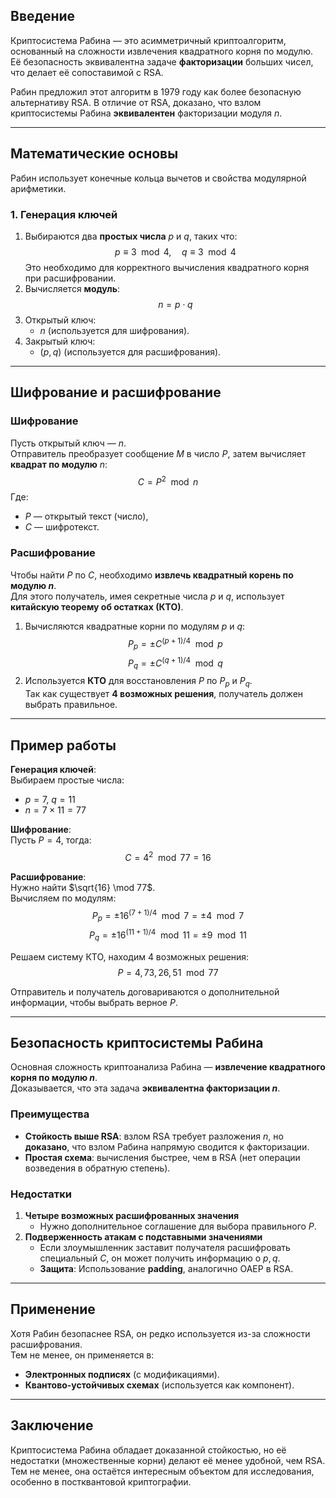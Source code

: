 ## **Введение**
Криптосистема Рабина — это асимметричный криптоалгоритм, основанный на сложности извлечения квадратного корня по модулю.  
Её безопасность эквивалентна задаче **факторизации** больших чисел, что делает её сопоставимой с RSA.  

Рабин предложил этот алгоритм в 1979 году как более безопасную альтернативу RSA. В отличие от RSA, доказано, что взлом криптосистемы Рабина **эквивалентен** факторизации модуля $n$.

---

## **Математические основы**
Рабин использует конечные кольца вычетов и свойства модулярной арифметики.

### **1. Генерация ключей**
1. Выбираются два **простых числа** $p$ и $q$, таких что:
   $$ p \equiv 3 \mod 4, \quad q \equiv 3 \mod 4 $$
   Это необходимо для корректного вычисления квадратного корня при расшифровании.
2. Вычисляется **модуль**:
   $$ n = p \cdot q $$
3. Открытый ключ:  
   - $n$ (используется для шифрования).
4. Закрытый ключ:  
   - $(p, q)$ (используется для расшифрования).

---

## **Шифрование и расшифрование**
### **Шифрование**
Пусть открытый ключ — $n$.  
Отправитель преобразует сообщение $M$ в число $P$, затем вычисляет **квадрат по модулю** $n$:
$$ C = P^2 \mod n $$
Где:
- $P$ — открытый текст (число),
- $C$ — шифротекст.

### **Расшифрование**
Чтобы найти $P$ по $C$, необходимо **извлечь квадратный корень по модулю $n$**.  
Для этого получатель, имея секретные числа $p$ и $q$, использует **китайскую теорему об остатках (КТО)**.

1. Вычисляются квадратные корни по модулям $p$ и $q$:
   $$ P_p = \pm C^{(p+1)/4} \mod p $$
   $$ P_q = \pm C^{(q+1)/4} \mod q $$
2. Используется **КТО** для восстановления $P$ по $P_p$ и $P_q$.  
   Так как существует **4 возможных решения**, получатель должен выбрать правильное.

---

## **Пример работы**
**Генерация ключей**:  
Выбираем простые числа:
- $p = 7$, $q = 11$
- $n = 7 \times 11 = 77$

**Шифрование**:  
Пусть $P = 4$, тогда:  
$$ C = 4^2 \mod 77 = 16 $$  

**Расшифрование**:  
Нужно найти $\sqrt{16} \mod 77$.  
Вычисляем по модулям:
$$ P_p = \pm 16^{(7+1)/4} \mod 7 = \pm 4 \mod 7 $$
$$ P_q = \pm 16^{(11+1)/4} \mod 11 = \pm 9 \mod 11 $$  

Решаем систему КТО, находим 4 возможных решения:
$$ P = 4, 73, 26, 51 \mod 77 $$  

Отправитель и получатель договариваются о дополнительной информации, чтобы выбрать верное $P$.

---

## **Безопасность криптосистемы Рабина**
Основная сложность криптоанализа Рабина — **извлечение квадратного корня по модулю $n$**.  
Доказывается, что эта задача **эквивалентна факторизации $n$**.

### **Преимущества**
- **Стойкость выше RSA**: взлом RSA требует разложения $n$, но **доказано**, что взлом Рабина напрямую сводится к факторизации.
- **Простая схема**: вычисления быстрее, чем в RSA (нет операции возведения в обратную степень).

### **Недостатки**
1. **Четыре возможных расшифрованных значения**  
   - Нужно дополнительное соглашение для выбора правильного $P$.
2. **Подверженность атакам с подставными значениями**  
   - Если злоумышленник заставит получателя расшифровать специальный $C$, он может получить информацию о $p, q$.
   - **Защита**: Использование **padding**, аналогично OAEP в RSA.

---

## **Применение**
Хотя Рабин безопаснее RSA, он редко используется из-за сложности расшифрования.  
Тем не менее, он применяется в:
- **Электронных подписях** (с модификациями).
- **Квантово-устойчивых схемах** (используется как компонент).

---

## **Заключение**
Криптосистема Рабина обладает доказанной стойкостью, но её недостатки (множественные корни) делают её менее удобной, чем RSA. Тем не менее, она остаётся интересным объектом для исследования, особенно в постквантовой криптографии.
